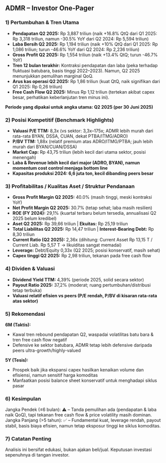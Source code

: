 ## ADMR – Investor One-Pager

### 1) Pertumbuhan & Tren Utama
- **Pendapatan Q2 2025:** Rp 3,887 triliun (naik +16.8% QtQ dari Q1 2025: Rp 3,318 triliun, namun -30.5% YoY dari Q2 2024: Rp 5,594 triliun)
- **Laba Bersih Q2 2025:** Rp 1,194 triliun (naik +10% QtQ dari Q1 2025: Rp 1,086 triliun; turun -46.6% YoY dari Q2 2024: Rp 2,236 triliun)
- **Gross Profit Q2 2025:** Rp 1,554 triliun (naik +13.4% QtQ; turun -46.7% YoY)
- **Tren 12 bulan terakhir:** Kontraksi pendapatan dan laba (peka terhadap fluktuasi batubara, basis tinggi 2022–2023). Namun, Q2 2025 menunjukkan pemulihan marginal QoQ.
- **Arus kas operasi Q2 2025:** Rp 1,86 triliun (kuat QtQ, naik signifikan dari Q1 2025: Rp 0,26 triliun)
- **Free Cash Flow Q2 2025:** Minus Rp 1,12 triliun (tertekan akibat capex besar, perhatikan keberlanjutan tren minus ini).
  
**Periode yang dipakai untuk angka utama: Q2 2025 (per 30 Juni 2025)**

### 2) Posisi Kompetitif (Benchmark Highlights)
- **Valuasi P/E TTM:** 8,3x (vs sektor: 3,3x–175x; ADMR lebih murah dari rata-rata BYAN, DSSA, CUAN, dekat PTBA/ITMG/ADRO)
- **P/BV TTM:** 1,88x (relatif premium atas ADRO/ITMG/PTBA; jauh lebih murah dari BYAN/CUAN/DSSA)
- **Market Cap:** Rp 43,75 triliun (lebih kecil dari utama sektor, posisi menengah)
- **Laba & Revenue lebih kecil dari major (ADRO, BYAN), namun momentum cost control menjaga bottom line**
- **Kapasitas produksi 2024: 6,6 juta ton, kecil dibanding peers besar**

### 3) Profitabilitas / Kualitas Aset / Struktur Pendanaan
- **Gross Profit Margin Q2 2025:** 40.0% (masih tinggi, meski kontraksi YoY)
- **Net Profit Margin Q2 2025:** 30.7% (tetap sehat; laba masih resilien)
- **ROE (FY 2024):** 29,1% (kuartal terbaru belum tersedia, annualisasi Q2 2025 belum kredibel)
- **Aset Q2 2025:** Rp 39,66 triliun | **Ekuitas:** Rp 25,19 triliun
- **Total Liabilitas Q2 2025:** Rp 14,47 triliun | **Interest-Bearing Debt:** Rp 8,30 triliun
- **Current Ratio (Q2 2025):** 2,36x (dihitung: Current Asset Rp 13,15 T / Current Liab. Rp 5,57 T → likuiditas sangat memadai)
- **Leverage:** Debt/Equity 0,33x (Q2 2025; posisi konservatif, masih sehat)
- **Capex tinggi Q2 2025:** Rp 2,98 triliun, tekanan pada free cash flow

### 4) Dividen & Valuasi
- **Dividend Yield TTM:** 4,39% (periode 2025, solid secara sektor)
- **Payout Ratio 2025:** 37,2% (moderat; ruang pertumbuhan/distribusi tetap terbuka)
- **Valuasi relatif efisien vs peers (P/E rendah, P/BV di kisaran rata-rata atas sektor)**

### 5) Rekomendasi
**6M (Taktis):**
- Kawal tren rebound pendapatan Q2, waspadai volatilitas batu bara & tren free cash flow negatif
- Defensive ke sektor batubara, ADMR tetap lebih defensive daripada peers ultra-growth/highly-valued

**5Y (Tesis):**
- Prospek baik jika ekspansi capex hasilkan kenaikan volume dan efisiensi, namun sensitif harga komoditas
- Manfaatkan posisi balance sheet konservatif untuk menghadapi siklus pasar

### 6) Kesimpulan
Jangka Pendek (≤6 bulan): ⚠️ – Tanda pemulihan ada (pendapatan & laba naik QoQ), tapi tekanan free cash flow & price volatility masih dominan.
Jangka Panjang (>5 tahun): ✅ – Fundamental kuat, leverage rendah, payout stabil, basis biaya efisien, namun tetap eksposur tinggi ke siklus komoditas.

### 7) Catatan Penting
Analisis ini bersifat edukasi, bukan ajakan beli/jual. Keputusan investasi sepenuhnya di tangan investor.